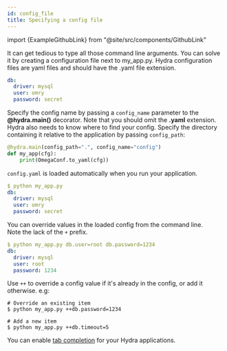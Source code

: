 ```yaml
---
id: config_file
title: Specifying a config file
---
```


import {ExampleGithubLink} from "@site/src/components/GithubLink"

<ExampleGithubLink to="examples/tutorials/basic/your_first_hydra_app/2_config_file"/>

It can get tedious to type all those command line arguments. 
You can solve it by creating a configuration file next to my_app.py.
Hydra configuration files are yaml files and should have the .yaml file extension.

```yaml title="config.yaml"
db: 
  driver: mysql
  user: omry
  password: secret
```

Specify the config name by passing a `config_name` parameter to the **@hydra.main()** decorator.
Note that you should omit the **.yaml** extension.
Hydra also needs to know where to find your config. Specify the directory containing it relative to the application by passing `config_path`: 
```python title="my_app.py" {1}
@hydra.main(config_path=".", config_name="config")
def my_app(cfg):
    print(OmegaConf.to_yaml(cfg))
```

`config.yaml` is loaded automatically when you run your application.
```yaml
$ python my_app.py
db:
  driver: mysql
  user: omry
  password: secret
```

You can override values in the loaded config from the command line.  
Note the lack of the `+` prefix.
```yaml {4-5}
$ python my_app.py db.user=root db.password=1234
db:
  driver: mysql
  user: root
  password: 1234
```


Use `++` to override a config value if it's already in the config, or add it otherwise.
e.g:
```shell
# Override an existing item
$ python my_app.py ++db.password=1234

# Add a new item
$ python my_app.py ++db.timeout=5
```

You can enable [tab completion](/tutorials/basic/running_your_app/6_tab_completion.md) for your Hydra applications.